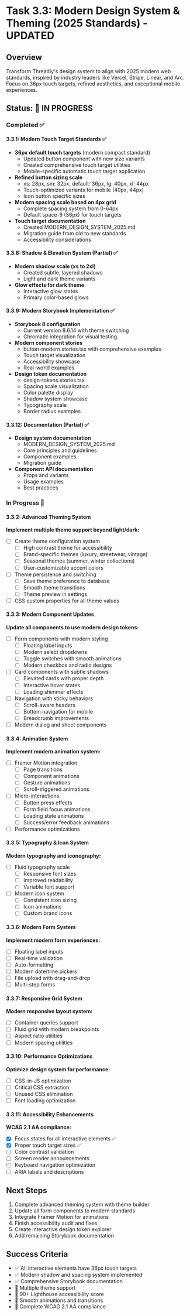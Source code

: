 # Task 3.3: Modern Design System & Theming (2025 Standards) - UPDATED

## Overview
Transform Threadly's design system to align with 2025 modern web standards, inspired by industry leaders like Vercel, Stripe, Linear, and Arc. Focus on 36px touch targets, refined aesthetics, and exceptional mobile experiences.

## Status: 🚧 IN PROGRESS

### Completed ✅

#### 3.3.1: Modern Touch Target Standards ✅
- **36px default touch targets** (modern compact standard)
  - Updated button component with new size variants
  - Created comprehensive touch target utilities
  - Mobile-specific automatic touch target application
- **Refined button sizing scale**
  - xs: 28px, sm: 32px, default: 36px, lg: 40px, xl: 44px
  - Touch-optimized variants for mobile (40px, 44px)
  - Icon button specific sizes
- **Modern spacing scale based on 4px grid**
  - Complete spacing system from 0-64px
  - Default space-9 (36px) for touch targets
- **Touch target documentation**
  - Created MODERN_DESIGN_SYSTEM_2025.md
  - Migration guide from old to new standards
  - Accessibility considerations

#### 3.3.8: Shadow & Elevation System (Partial) ✅
- **Modern shadow scale (xs to 2xl)**
  - Created subtle, layered shadows
  - Light and dark theme variants
- **Glow effects for dark theme**
  - Interactive glow states
  - Primary color-based glows

#### 3.3.9: Modern Storybook Implementation ✅
- **Storybook 8 configuration**
  - Current version 8.6.14 with theme switching
  - Chromatic integration for visual testing
- **Modern component stories**
  - button-modern.stories.tsx with comprehensive examples
  - Touch target visualization
  - Accessibility showcase
  - Real-world examples
- **Design token documentation**
  - design-tokens.stories.tsx
  - Spacing scale visualization
  - Color palette display
  - Shadow system showcase
  - Typography scale
  - Border radius examples

#### 3.3.12: Documentation (Partial) ✅
- **Design system documentation**
  - MODERN_DESIGN_SYSTEM_2025.md
  - Core principles and guidelines
  - Component examples
  - Migration guide
- **Component API documentation**
  - Props and variants
  - Usage examples
  - Best practices

### In Progress 🚧

#### 3.3.2: Advanced Theming System
**Implement multiple theme support beyond light/dark:**
- [ ] Create theme configuration system
  - [ ] High contrast theme for accessibility
  - [ ] Brand-specific themes (luxury, streetwear, vintage)
  - [ ] Seasonal themes (summer, winter collections)
  - [ ] User-customizable accent colors
- [ ] Theme persistence and switching
  - [ ] Save theme preference to database
  - [ ] Smooth theme transitions
  - [ ] Theme preview in settings
- [ ] CSS custom properties for all theme values

#### 3.3.3: Modern Component Updates
**Update all components to use modern design tokens:**
- [ ] Form components with modern styling
  - [ ] Floating label inputs
  - [ ] Modern select dropdowns
  - [ ] Toggle switches with smooth animations
  - [ ] Modern checkbox and radio designs
- [ ] Card components with subtle shadows
  - [ ] Elevated cards with proper depth
  - [ ] Interactive hover states
  - [ ] Loading shimmer effects
- [ ] Navigation with sticky behaviors
  - [ ] Scroll-aware headers
  - [ ] Bottom navigation for mobile
  - [ ] Breadcrumb improvements
- [ ] Modern dialog and sheet components

#### 3.3.4: Animation System
**Implement modern animation system:**
- [ ] Framer Motion integration
  - [ ] Page transitions
  - [ ] Component animations
  - [ ] Gesture animations
  - [ ] Scroll-triggered animations
- [ ] Micro-interactions
  - [ ] Button press effects
  - [ ] Form field focus animations
  - [ ] Loading state animations
  - [ ] Success/error feedback animations
- [ ] Performance optimizations

#### 3.3.5: Typography & Icon System
**Modern typography and iconography:**
- [ ] Fluid typography scale
  - [ ] Responsive font sizes
  - [ ] Improved readability
  - [ ] Variable font support
- [ ] Modern icon system
  - [ ] Consistent icon sizing
  - [ ] Icon animations
  - [ ] Custom brand icons

#### 3.3.6: Modern Form System
**Implement modern form experiences:**
- [ ] Floating label inputs
- [ ] Real-time validation
- [ ] Auto-formatting
- [ ] Modern date/time pickers
- [ ] File upload with drag-and-drop
- [ ] Multi-step forms

#### 3.3.7: Responsive Grid System
**Modern responsive layout system:**
- [ ] Container queries support
- [ ] Fluid grid with modern breakpoints
- [ ] Aspect ratio utilities
- [ ] Modern spacing utilities

#### 3.3.10: Performance Optimizations
**Optimize design system for performance:**
- [ ] CSS-in-JS optimization
- [ ] Critical CSS extraction
- [ ] Unused CSS elimination
- [ ] Font loading optimization

#### 3.3.11: Accessibility Enhancements
**WCAG 2.1 AA compliance:**
- [x] Focus states for all interactive elements ✅
- [x] Proper touch target sizes ✅
- [ ] Color contrast validation
- [ ] Screen reader announcements
- [ ] Keyboard navigation optimization
- [ ] ARIA labels and descriptions

## Next Steps
1. Complete advanced theming system with theme builder
2. Update all form components to modern standards
3. Integrate Framer Motion for animations
4. Finish accessibility audit and fixes
5. Create interactive design token explorer
6. Add remaining Storybook documentation

## Success Criteria
- ✅ All interactive elements have 36px touch targets
- ✅ Modern shadow and spacing system implemented
- ✅ Comprehensive Storybook documentation
- 🚧 Multiple theme support
- 🚧 90+ Lighthouse accessibility score
- 🚧 Smooth animations and transitions
- 🚧 Complete WCAG 2.1 AA compliance